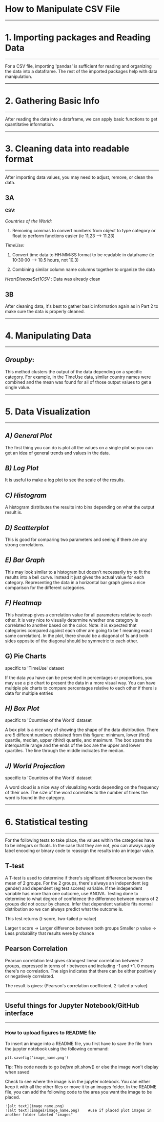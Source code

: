 # How to Manipulate CSV File



***

# 1. Importing packages and Reading Data

***

For a CSV file, importing 'pandas' is sufficient for reading and organizing the data into a dataframe. The rest of the imported packages help with data manipulation. 




***

# 2. Gathering Basic Info

***

After reading the data into a dataframe, we can apply basic functions to get quantitative information.



        
***

# 3. Cleaning data into readable format

***

After importing data values, you may need to adjust, remove, or clean the data.


## 3A

#### CSV:

*Countries of the World:* 

1. Removing commas to convert numbers from object to type category or float to perform functions easier (ie 11,23 --> 11.23)



*TimeUse:* 

1. Convert time data to HH:MM:SS format to be readable in dataframe (ie 10:30:00 -->  10.5 hours, not 10.3)


2. Combining similar column name columns together to organize the data 



*HeartDiseaseSet1CSV :* Data was already clean



## 3B

After cleaning data, it's best to gather basic information again as in Part 2 to make sure the data is properly cleaned. 




***

# 4. Manipulating Data

***


## *Groupby*: 

This method clusters the output of the data depending on a specific category. For example, in the TimeUse data, similar country names were combined and the mean was found for all of those output values to get a single value.




***

# 5. Data Visualization

***


## *A) General Plot*

The first thing you can do is plot all the values on a single plot so you can get an idea of general trends and values in the data.




## *B) Log Plot*

It is useful to make a log plot to see the scale of the results.

  


## *C) Histogram*

A histogram distributes the results into bins depending on what the output result is.

   


## *D) Scatterplot*

This is good for comparing two parameters and seeing if there are any strong correlations.

  

## *E) Bar Graph*

This may look similar to a histogram but doesn't necessarily try to fit the results into a bell curve. Instead it just gives the actual value for each category. Representing the data in a horizontal bar graph gives a nice comparison for the different categories.


   


## *F) Heatmap*

This heatmap gives a correlation value for all parameters relative to each other. It is very nice to visually determine whether one category is correlated to another based on the color. Note: it is expected that categories compared against each other are going to be 1 meaning exact same correlation). In the plot, there should be a diagonal of 1s and both sides opposite of the diagonal should be symmetric to each other. 

   



## G) Pie Charts
specific to 'TimeUse' dataset

If the data you have can be presented in percentages or proportions, you may use a pie chart to present the data in a more visual way. You can have multiple pie charts to compare percentages relative to each other if there is data for multiple entries


  


## *H) Box Plot*
specific to 'Countries of the World' dataset

A box plot is a nice way of showing the shape of the data distribution. There are 5 different numbers obtained from this figure: minimum, lower (first) quartile, median, upper (third) quartile, and maximum. The box spans the interquartile range and the ends of the box are the upper and lower quartiles. The line through the middle indicates the median.


 



## *J) World Projection*
specific to 'Countries of the World' dataset

A word cloud is a nice way of visualizing words depending on the frequency of their use. The size of the word correlates to the number of times the word is found in the category.


   


***

# 6. Statistical testing

***


For the following tests to take place, the values within the categories have to be integars or floats. In the case that they are not, you can always apply label encoding or binary code to reassign the results into an integar value.


## T-test

A T-test is used to determine if there's significant difference between the mean of 2 groups. For the 2 groups, there's always an independent (eg gender) and dependent (eg test scores) variable. If the independent variable has more than one outcome, use ANOVA. Testing done to determine to what degree of confidence the difference between means of 2 groups did not occur by chance. Infer that dependent variable fits normal distribution so we can always predict what the outcome is.


This test returns (t-score, two-tailed p-value)

Larger t score -> Larger difference between both groups
Smaller p value -> Less probability that results were by chance

## Pearson Correlation

Pearson correlation test gives strongest linear correlation between 2 groups, expressed in terms of r between and including -1 and +1. 0 means there's no correlation. The sign indicates that there can be either positively or negatively correlated. 

   
The result is gives: (Pearson's correlation coefficient, 2-tailed p-value)





***

## Useful things for Jupyter Notebook/GitHub interface

***


### How to upload figures to README file

To insert an image into a README file, you first have to save the file from the jupyter notebook using the following command:

    plt.savefig('image_name.png')
    
Tip: This code needs to go *before* plt.show() or else the image won't display when saved

Check to see where the image is in the jupyter notebook. You can either keep it with all the other files or move it to an images folder. In the README file, you can add the following code to the area you want the image to be placed. 

    ![alt text](image_name.png)
    ![alt text](images/image_name.png)    #use if placed plot images in another folder labeled "images"

